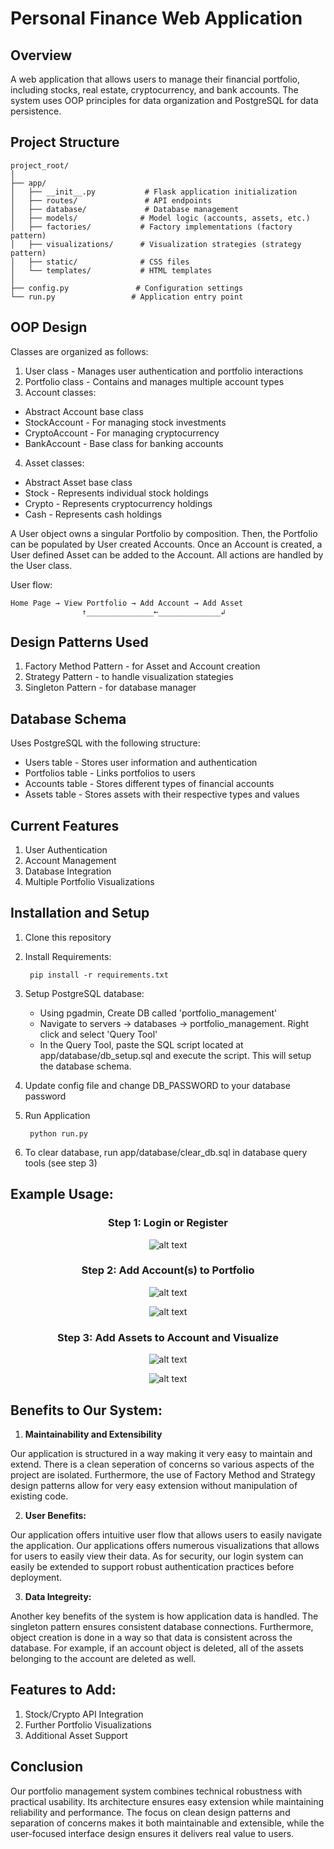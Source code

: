# Personal Finance Web Application

## Overview

A web application that allows users to manage their financial portfolio, including stocks, real estate, cryptocurrency, and bank accounts. The system uses OOP principles for data organization and PostgreSQL for data persistence.

## Project Structure
```
project_root/
│
├── app/
│   ├── __init__.py           # Flask application initialization
│   ├── routes/               # API endpoints
│   ├── database/             # Database management
│   ├── models/              # Model logic (accounts, assets, etc.)
│   ├── factories/           # Factory implementations (factory pattern)
│   ├── visualizations/      # Visualization strategies (strategy pattern)
│   ├── static/              # CSS files
│   └── templates/           # HTML templates
│
├── config.py               # Configuration settings
└── run.py                 # Application entry point
```

## OOP Design

Classes are organized as follows:

1. User class - Manages user authentication and portfolio interactions
2. Portfolio class - Contains and manages multiple account types
3. Account classes:

- Abstract Account base class
- StockAccount - For managing stock investments
- CryptoAccount - For managing cryptocurrency
- BankAccount - Base class for banking accounts

4. Asset classes:

- Abstract Asset base class
- Stock - Represents individual stock holdings
- Crypto - Represents cryptocurrency holdings
- Cash - Represents cash holdings

A User object owns a singular Portfolio by composition. Then, the Portfolio can be populated by User created Accounts. Once an Account is created, a User defined Asset can be added to the Account. All actions are handled by the User class.

User flow:
```
Home Page → View Portfolio → Add Account → Add Asset
                ↑_______________←______________↲
```


## Design Patterns Used

1. Factory Method Pattern - for Asset and Account creation
2. Strategy Pattern - to handle visualization stategies
3. Singleton Pattern - for database manager


## Database Schema

Uses PostgreSQL with the following structure:

- Users table - Stores user information and authentication
- Portfolios table - Links portfolios to users
- Accounts table - Stores different types of financial accounts
- Assets table - Stores assets with their respective types and values

## Current Features

1. User Authentication
2. Account Management
3. Database Integration
4. Multiple Portfolio Visualizations

## Installation and Setup

1. Clone this repository
2. Install Requirements:

        pip install -r requirements.txt

3. Setup PostgreSQL database:
    - Using pgadmin, Create DB called 'portfolio_management'
    - Navigate to servers -> databases -> portfolio_management. Right click and select 'Query Tool'
    - In the Query Tool, paste the SQL script located at app/database/db_setup.sql and execute the script. This will setup the database schema.

4. Update config file and change DB_PASSWORD to your database password

5. Run Application

        python run.py

6. To clear database, run app/database/clear_db.sql in database query tools (see step 3)

## Example Usage:

<div align="center">

### Step 1: Login or Register

![alt text](images/welcome_page.png)

### Step 2: Add Account(s) to Portfolio

![alt text](images/dashboard1.png)

![alt text](images/account_dashboard.png)

### Step 3: Add Assets to Account and Visualize

![alt text](images/stocks.png)

![alt text](images/pie_chart.png)

</div>


## Benefits to Our System:

1. **Maintainability and Extensibility**

Our application is structured in a way making it very easy to maintain and extend. There is a clean seperation of concerns so various aspects of the project are isolated. Furthermore, the use of Factory Method and Strategy design patterns allow for very easy extension without manipulation of existing code.

2. **User Benefits:**

Our application offers intuitive user flow that allows users to easily navigate the application. Our applications offers numerous visualizations that allows for users to easily view their data. As for security, our login system can easily be extended to support robust authentication practices before deployment.

3. **Data Integreity:**

Another key benefits of the system is how application data is handled. The singleton pattern ensures consistent database connections. Furthermore, object creation is done in a way so that data is consistent across the database. For example, if an account object is deleted, all of the assets belonging to the account are deleted as well.


## Features to Add:

1. Stock/Crypto API Integration
2. Further Portfolio Visualizations
3. Additional Asset Support


## Conclusion

Our portfolio management system combines technical robustness with practical usability. Its architecture ensures easy extension while maintaining reliability and performance. The focus on clean design patterns and separation of concerns makes it both maintainable and extensible, while the user-focused interface design ensures it delivers real value to users.
